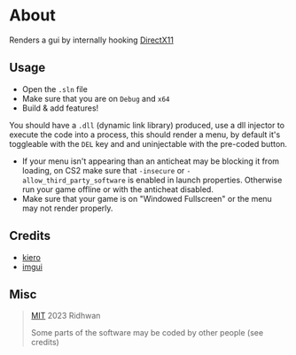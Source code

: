 # About
Renders a gui by internally hooking [DirectX11](https://en.wikipedia.org/wiki/DirectX)

## Usage
- Open the `.sln` file
- Make sure that you are on `Debug` and `x64`
- Build & add features!

You should have a `.dll` (dynamic link library) produced, use a dll injector to execute the code into a process, this should render a menu, by default it's toggleable with the `DEL` key and and uninjectable with the pre-coded button. 

- If your menu isn't appearing than an anticheat may be blocking it from loading, on CS2 make sure that `-insecure` or `-allow_third_party_software` is enabled in launch properties. Otherwise run your game offline or with the anticheat disabled.
- Make sure that your game is on "Windowed Fullscreen" or the menu may not render properly.

## Credits
- [kiero](https://github.com/Rebzzel/kiero)
- [imgui](https://github.com/ocornut/imgui)

## Misc

> [MIT](https://opensource.org/license/mit/) 2023 Ridhwan
> 
> Some parts of the software may be coded by other people (see credits)
